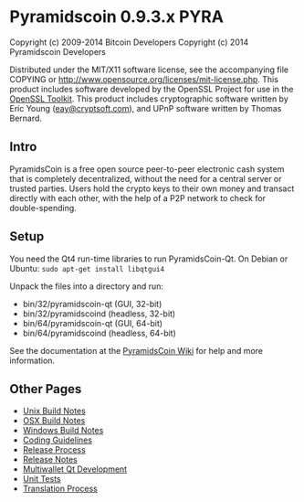 Pyramidscoin 0.9.3.x PYRA
====================

Copyright (c) 2009-2014 Bitcoin Developers
Copyright (c) 2014 Pyramidscoin Developers

Distributed under the MIT/X11 software license, see the accompanying
file COPYING or http://www.opensource.org/licenses/mit-license.php.
This product includes software developed by the OpenSSL Project for use in the [OpenSSL Toolkit](http://www.openssl.org/). This product includes
cryptographic software written by Eric Young ([eay@cryptsoft.com](mailto:eay@cryptsoft.com)), and UPnP software written by Thomas Bernard.


Intro
---------------------
PyramidsCoin is a free open source peer-to-peer electronic cash system that is
completely decentralized, without the need for a central server or trusted
parties.  Users hold the crypto keys to their own money and transact directly
with each other, with the help of a P2P network to check for double-spending.


Setup
---------------------
You need the Qt4 run-time libraries to run PyramidsCoin-Qt. On Debian or Ubuntu:
	`sudo apt-get install libqtgui4`

Unpack the files into a directory and run:

- bin/32/pyramidscoin-qt (GUI, 32-bit)
- bin/32/pyramidscoind (headless, 32-bit)
- bin/64/pyramidscoin-qt (GUI, 64-bit)
- bin/64/pyramidscoind (headless, 64-bit)

See the documentation at the [PyramidsCoin Wiki](http://pyramidscoin.info)
for help and more information.


Other Pages
---------------------
- [Unix Build Notes](build-unix.md)
- [OSX Build Notes](build-osx.md)
- [Windows Build Notes](build-msw.md)
- [Coding Guidelines](coding.md)
- [Release Process](release-process.md)
- [Release Notes](release-notes.md)
- [Multiwallet Qt Development](multiwallet-qt.md)
- [Unit Tests](unit-tests.md)
- [Translation Process](translation_process.md)
